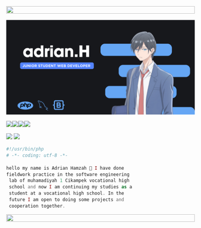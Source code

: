 <img src="https://i.imgur.com/dBaSKWF.gif" height="20" width="100%">



![RYANNNHZ Banner Image](adrian.png)

<img src="https://img.shields.io/badge/JavaScript-F7DF1E.svg?style=for-the-badge&logo=JavaScript&logoColor=black"><img src="https://img.shields.io/badge/PHP-777BB4.svg?style=for-the-badge&logo=PHP&logoColor=white"><img src="https://img.shields.io/badge/Laravel-FF2D20.svg?style=for-the-badge&logo=Laravel&logoColor=white"><img src="https://img.shields.io/badge/MySQL-4479A1.svg?style=for-the-badge&logo=MySQL&logoColor=white">


<img src="https://img.shields.io/badge/Bootstrap-7952B3.svg?style=for-the-badge&logo=Bootstrap&logoColor=white">


<img src="https://img.shields.io/badge/Git-F05032.svg?style=for-the-badge&logo=Git&logoColor=white">


```php
#!/usr/bin/php
# -*- coding: utf-8 -*-

hello my name is Adrian Hamzah 👋 I have done
fieldwork practice in the software engineering
 lab of muhamadiyah 1 Cikampek vocational high
 school and now I am continuing my studies as a
 student at a vocational high school. In the
 future I am open to doing some projects and
 cooperation together. 

```


<img src="https://i.imgur.com/dBaSKWF.gif" height="20" width="100%">

